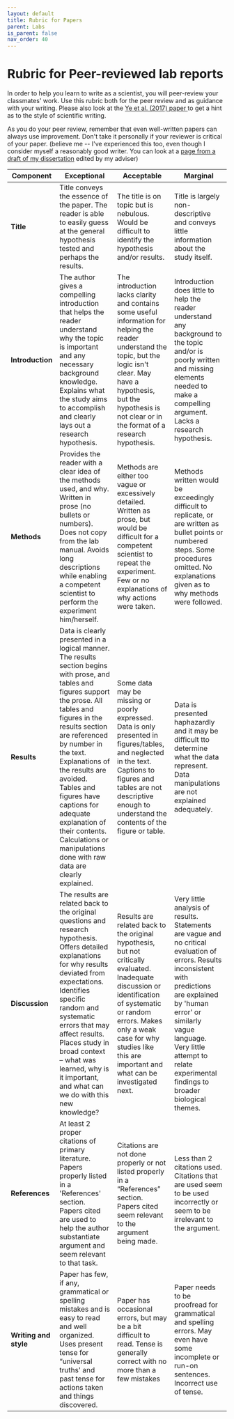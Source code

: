 ```yaml
---
layout: default
title: Rubric for Papers
parent: Labs
is_parent: false
nav_order: 40
---
```


# Rubric for Peer-reviewed lab reports

In order to help you learn to write as a scientist, you will peer-review your classmates' work. Use this rubric both for the peer review and as guidance with your writing. Please also look at the <a href = "{{site.url}}/b40/assets/labs/Ye_etal_Heating_Proteins.pdf"> Ye et al. (2017) paper </a> to get a hint as to the style of scientific writing.

As you do your peer review, remember that even well-written papers can always use improvement. Don't take it personally if your reviewer is critical of your paper. (believe me -- I've experienced this too, even though I consider myself a reasonably good writer. You can look at a [page from a draft of my dissertation]({{site.url}}/b40/assets/Labs/WritingPeerReviewDissertation.pdf) edited by my adviser)

| Component | Exceptional | Acceptable | Marginal |
|-|-|-|-|
| **Title** | Title conveys the essence of the paper. The reader is able to easily guess at the general hypothesis tested and perhaps the results. | The title is on topic but is nebulous. Would be difficult to identify the hypothesis and/or results. | Title is largely non-descriptive and conveys little information about the study itself. |
| **Introduction** | The author gives a compelling introduction that helps the reader understand why the topic is important and any necessary background knowledge. Explains what the study aims to accomplish and clearly lays out a research hypothesis. | The introduction lacks clarity and contains some useful information for helping the reader understand the topic, but the logic isn't clear. May have a hypothesis, but the hypothesis is not clear or in the format of a research hypothesis. | Introduction does little to help the reader understand any background to the topic and/or is poorly written and missing elements needed to make a compelling argument. Lacks a research hypothesis. |
| **Methods** | Provides the reader with a clear idea of the methods used, and why. Written in prose (no bullets or numbers). Does not copy from the lab manual. Avoids long descriptions while enabling a competent scientist to perform the experiment him/herself. | Methods are either too vague or excessively detailed. Written as prose, but would be difficult for a competent scientist to repeat the experiment. Few or no explanations of why actions were taken. | Methods written would be exceedingly difficult to replicate, or are written as bullet points or numbered steps. Some procedures omitted. No explanations given as to why methods were followed. |
| **Results** | Data is clearly presented in a logical manner. The results section begins with prose, and tables and figures support the prose. All tables and figures in the results section are referenced by number in the text. Explanations of the results are avoided. Tables and figures have captions for adequate explanation of their contents. Calculations or manipulations done with raw data are clearly explained. | Some data may be missing or poorly expressed. Data is only presented in figures/tables, and neglected in the text. Captions to figures and tables are not descriptive enough to understand the contents of the figure or table. | Data is presented haphazardly and it may be difficult tto determine what the data represent. Data manipulations are not explained adequately. |
| **Discussion** | The results are related back to the original questions and research hypothesis. Offers detailed explanations for why results deviated from expectations. Identifies specific random and systematic errors that may affect results. Places study in broad context – what was learned, why is it important, and what can we do with this new knowledge? | Results are related back to the original hypothesis, but not critically evaluated. Inadequate discussion or identification of systematic or random errors. Makes only a weak case for why studies like this are important and what can be investigated next. | Very little analysis of results. Statements are vague and no critical evaluation of errors. Results inconsistent with predictions are explained by 'human error' or similarly vague language. Very little attempt to relate experimental findings to broader biological themes. |
| **References** | At least 2 proper citations of primary literature. Papers properly listed in a 'References' section. Papers cited are used to help the author substantiate argument and seem relevant to that task. | Citations are not done properly or not listed properly in a “References” section. Papers cited seem relevant to the argument being made. | Less than 2 citations used. Citations that are used seem to be used incorrectly or seem to be irrelevant to the argument. |
| **Writing and style** | Paper has few, if any, grammatical or spelling mistakes and is easy to read and well organized. Uses present tense for “universal truths' and past tense for actions taken and things discovered. | Paper has occasional errors, but may be a bit difficult to read. Tense is generally correct with no more than a few mistakes | Paper needs to be proofread for grammatical and spelling errors. May even have some incomplete or run-on sentences. Incorrect use of tense.  |
